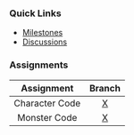 ### Quick Links

* [Milestones](https://github.com/CPSC-4250-Star-Rings/Star-Rings/milestones)
* [Discussions](https://github.com/orgs/CPSC-4250-Star-Rings/teams/dev)

### Assignments

| Assignment | Branch |
| :--------: | :----: |
| Character Code | [X](https://github.com/CPSC-4250-Star-Rings/Star-Rings/tree/archive/Character) |
| Monster Code | [X](https://github.com/CPSC-4250-Star-Rings/Star-Rings/tree/Monster)

